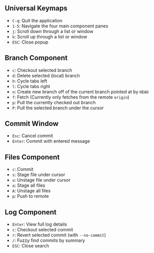 ## Universal Keymaps
* `C-q`:  Quit the application
* `1-5`:  Navigate the four main component panes
* `j`: Scroll down through a list or window
* `k`: Scroll up through a list or window
* `ESC`: Close popup

## Branch Component
* `c`: Checkout selected branch
* `d`: Delete selected (local) branch
* `h`: Cycle tabs left
* `l`: Cycle tabs right
* `n`: Create new branch off of the current branch pointed at by `HEAD`
* `f`: Fetch (Currently only fetches from the remote `origin`)
* `p`: Pull the currently checked out branch
* `P`: Pull the selected branch under the cursor

## Commit Window
* `Esc`: Cancel commit
* `Enter`: Commit with entered message

## Files Component
* `c`: Commit
* `s`: Stage file under cursor
* `u`: Unstage file under cursor
* `a`: Stage all files
* `A`: Unstage all files
* `p`: Push to remote

## Log Component
* `Enter`: View full log details
* `c`: Checkout selected commit
* `r`: Revert selected commit (with `--no-commit`)
* `/`: Fuzzy find commits by summary
* `ESC`: Close search
